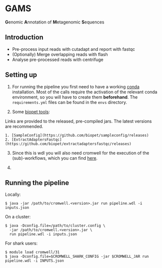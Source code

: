 # GAMS
**G**enomic **A**nnotation of **M**etagenomic **S**equences


## Introduction

- Pre-process input reads with cutadapt and report with fastqc
- (Optionally) Merge overlapping reads with flash
- Analyse pre-processed reads with centrifuge

## Setting up

1. For running the pipeline you first need to have a working [conda](https://conda.io/docs/index.html) installation.
Most of the calls require the activation of the relevant conda environment, so 
you will have to create them **beforehand**. The `requirements.yml` files 
can be found in the `envs` directory.

2. Some [biopet tools](https://github.com/biopet/tools):

Links are provided to the released, pre-compiled jars. The latest versions are recommended.

    1. [SampleConfig](https://github.com/biopet/sampleconfig/releases)
    2. [ExtractAdaptersFastqc](https://github.com/biopet/extractadaptersfastqc/releases)
  
3. Since this is wdl you will also need cromwell for the execution of the (sub)-workflows, 
which you can find [here](https://github.com/broadinstitute/cromwell/releases).

4.  

## Running the pipeline

Locally:
```
$ java -jar /path/to/cromwell.<version>.jar run pipeline.wdl -i inputs.json 
```

On a cluster:
```
$ java -Dconfig.file=/path/to/cluster.config \
  -jar /path/to/cromwell.<version>.jar \
  run pipeline.wdl -i inputs.json 
```

For shark users:
```
$ module load cromwell/31
$ java -Dconfig.file=$CROMWELL_SHARK_CONFIG -jar $CROMWELL_JAR run pipeline.wdl -i INPUTS.json
```
